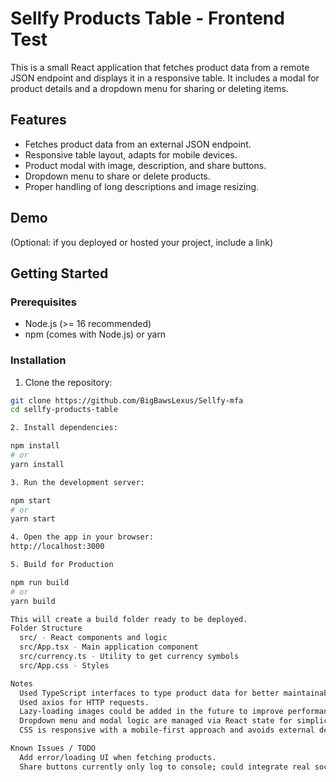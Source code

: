 # Sellfy Products Table - Frontend Test

This is a small React application that fetches product data from a remote JSON endpoint and displays it in a responsive table. It includes a modal for product details and a dropdown menu for sharing or deleting items.

## Features

- Fetches product data from an external JSON endpoint.
- Responsive table layout, adapts for mobile devices.
- Product modal with image, description, and share buttons.
- Dropdown menu to share or delete products.
- Proper handling of long descriptions and image resizing.

## Demo

(Optional: if you deployed or hosted your project, include a link)

## Getting Started

### Prerequisites

- Node.js (>= 16 recommended)
- npm (comes with Node.js) or yarn

### Installation

1. Clone the repository:
```bash
git clone https://github.com/BigBawsLexus/Sellfy-mfa
cd sellfy-products-table

2. Install dependencies:

npm install
# or
yarn install

3. Run the development server:

npm start
# or
yarn start

4. Open the app in your browser:
http://localhost:3000

5. Build for Production

npm run build
# or
yarn build

This will create a build folder ready to be deployed.
Folder Structure
  src/ - React components and logic
  src/App.tsx - Main application component
  src/currency.ts - Utility to get currency symbols
  src/App.css - Styles

Notes
  Used TypeScript interfaces to type product data for better maintainability.
  Used axios for HTTP requests.
  Lazy-loading images could be added in the future to improve performance.
  Dropdown menu and modal logic are managed via React state for simplicity.
  CSS is responsive with a mobile-first approach and avoids external dependencies.

Known Issues / TODO
  Add error/loading UI when fetching products.
  Share buttons currently only log to console; could integrate real social sharing API.